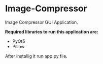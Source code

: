 # Image-Compressor
Image Compressor GUI Application.

**Required libraries to run this application are:**
- PyQt5
- Pillow

After installig it run app.py file.

  
